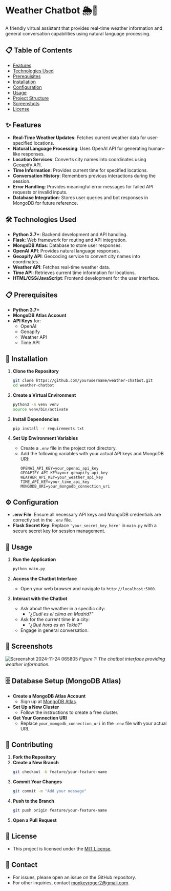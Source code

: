 # Weather Chatbot 🌦️🤖

A friendly virtual assistant that provides real-time weather information and general conversation capabilities using natural language processing.

## 📋 Table of Contents

- [Features](#features)
- [Technologies Used](#technologies-used)
- [Prerequisites](#prerequisites)
- [Installation](#installation)
- [Configuration](#configuration)
- [Usage](#usage)
- [Project Structure](#project-structure)
- [Screenshots](#screenshots)
- [License](#license)

## ✨ Features

- **Real-Time Weather Updates**: Fetches current weather data for user-specified locations.
- **Natural Language Processing**: Uses OpenAI API for generating human-like responses.
- **Location Services**: Converts city names into coordinates using Geoapify API.
- **Time Information**: Provides current time for specified locations.
- **Conversation History**: Remembers previous interactions during the session.
- **Error Handling**: Provides meaningful error messages for failed API requests or invalid inputs.
- **Database Integration**: Stores user queries and bot responses in MongoDB for future reference.

## 🛠️ Technologies Used

- **Python 3.7+**: Backend development and API handling.
- **Flask**: Web framework for routing and API integration.
- **MongoDB Atlas**: Database to store user responses.
- **OpenAI API**: Provides natural language responses.
- **Geoapify API**: Geocoding service to convert city names into coordinates.
- **Weather API**: Fetches real-time weather data.
- **Time API**: Retrieves current time information for locations.
- **HTML/CSS/JavaScript**: Frontend development for the user interface.

## 📋 Prerequisites

- **Python 3.7+**
- **MongoDB Atlas Account**
- **API Keys** for:
  - OpenAI
  - Geoapify
  - Weather API
  - Time API

## 🚀 Installation

1. **Clone the Repository**
    ```bash
    git clone https://github.com/yourusername/weather-chatbot.git
    cd weather-chatbot
    ```

2. **Create a Virtual Environment**
    ```bash
    python3 -m venv venv
    source venv/bin/activate
    ```

3. **Install Dependencies**
    ```bash
    pip install -r requirements.txt
    ```

4. **Set Up Environment Variables**
   - Create a `.env` file in the project root directory.
   - Add the following variables with your actual API keys and MongoDB URI:
     ```dotenv
     OPENAI_API_KEY=your_openai_api_key
     GEOAPIFY_API_KEY=your_geoapify_api_key
     WEATHER_API_KEY=your_weather_api_key
     TIME_API_KEY=your_time_api_key
     MONGODB_URI=your_mongodb_connection_uri
     ```

## ⚙️ Configuration

- **.env File**: Ensure all necessary API keys and MongoDB credentials are correctly set in the `.env` file.
- **Flask Secret Key**: Replace `'your_secret_key_here'` in `main.py` with a secure secret key for session management.

## 📖 Usage

1. **Run the Application**
    ```bash
    python main.py
    ```

2. **Access the Chatbot Interface**
   - Open your web browser and navigate to `http://localhost:5000`.

3. **Interact with the Chatbot**
   - Ask about the weather in a specific city:
     - *"¿Cuál es el clima en Madrid?"*
   - Ask for the current time in a city:
     - *"¿Qué hora es en Tokio?"*
   - Engage in general conversation.

## 📸 Screenshots


![Screenshot 2024-11-24 065805](https://github.com/user-attachments/assets/ba3f3945-1937-4666-a9e0-0c167c4c66c5)
*Figure 1: The chatbot interface providing weather information.*

## 🗄️ Database Setup (MongoDB Atlas)

- **Create a MongoDB Atlas Account**
  - Sign up at [MongoDB Atlas](https://www.mongodb.com/cloud/atlas).
- **Set Up a New Cluster**
  - Follow the instructions to create a free cluster.
- **Get Your Connection URI**
  - Replace `your_mongodb_connection_uri` in the `.env` file with your actual URI.

## 🤝 Contributing

1. **Fork the Repository**
2. **Create a New Branch**
    ```bash
    git checkout -b feature/your-feature-name
    ```
3. **Commit Your Changes**
    ```bash
    git commit -m "Add your message"
    ```
4. **Push to the Branch**
    ```bash
    git push origin feature/your-feature-name
    ```
5. **Open a Pull Request**

## 📄 License

- This project is licensed under the [MIT License](LICENSE).

## 📧 Contact

- For issues, please open an issue on the GitHub repository.
- For other inquiries, contact [monkeyroger2@gmail.com](mailto:monkeyroger2@gmail.com).

